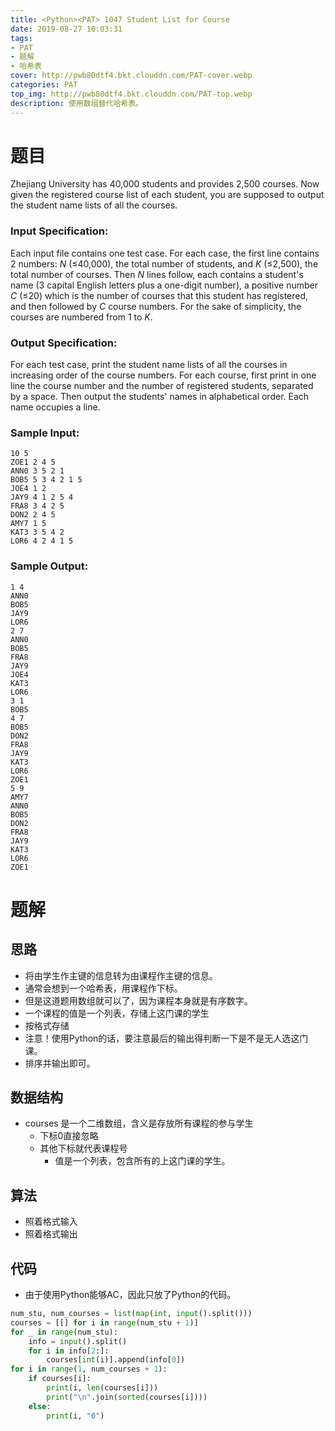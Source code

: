 ```yaml
---
title: <Python><PAT> 1047 Student List for Course
date: 2019-08-27 10:03:31
tags: 
- PAT
- 题解
- 哈希表
cover: http://pwb80dtf4.bkt.clouddn.com/PAT-cover.webp
categories: PAT
top_img: http://pwb80dtf4.bkt.clouddn.com/PAT-top.webp
description: 使用数组替代哈希表。
---
```


# 题目

Zhejiang University has 40,000 students and provides 2,500 courses. Now given the registered course list of each student, you are supposed to output the student name lists of all the courses.

### Input Specification:

Each input file contains one test case. For each case, the first line contains 2 numbers: *N* (≤40,000), the total number of students, and *K* (≤2,500), the total number of courses. Then *N* lines follow, each contains a student's name (3 capital English letters plus a one-digit number), a positive number *C* (≤20) which is the number of courses that this student has registered, and then followed by *C* course numbers. For the sake of simplicity, the courses are numbered from 1 to *K*.

### Output Specification:

For each test case, print the student name lists of all the courses in increasing order of the course numbers. For each course, first print in one line the course number and the number of registered students, separated by a space. Then output the students' names in alphabetical order. Each name occupies a line.

### Sample Input:

```in
10 5
ZOE1 2 4 5
ANN0 3 5 2 1
BOB5 5 3 4 2 1 5
JOE4 1 2
JAY9 4 1 2 5 4
FRA8 3 4 2 5
DON2 2 4 5
AMY7 1 5
KAT3 3 5 4 2
LOR6 4 2 4 1 5
```

### Sample Output:

```out
1 4
ANN0
BOB5
JAY9
LOR6
2 7
ANN0
BOB5
FRA8
JAY9
JOE4
KAT3
LOR6
3 1
BOB5
4 7
BOB5
DON2
FRA8
JAY9
KAT3
LOR6
ZOE1
5 9
AMY7
ANN0
BOB5
DON2
FRA8
JAY9
KAT3
LOR6
ZOE1
```

# 题解

## 思路

+ 将由学生作主键的信息转为由课程作主键的信息。
+ 通常会想到一个哈希表，用课程作下标。
+ 但是这道题用数组就可以了，因为课程本身就是有序数字。
+ 一个课程的值是一个列表，存储上这门课的学生
+ 按格式存储
+ 注意！使用Python的话，要注意最后的输出得判断一下是不是无人选这门课。
+ 排序并输出即可。

## 数据结构

+ courses 是一个二维数组，含义是存放所有课程的参与学生
  + 下标0直接忽略
  + 其他下标就代表课程号
    + 值是一个列表，包含所有的上这门课的学生。

## 算法

+ 照着格式输入
+ 照着格式输出

## 代码

+ 由于使用Python能够AC，因此只放了Python的代码。

```python
num_stu, num_courses = list(map(int, input().split()))
courses = [[] for i in range(num_stu + 1)]
for _ in range(num_stu):
    info = input().split()
    for i in info[2:]:
        courses[int(i)].append(info[0])
for i in range(1, num_courses + 1):
    if courses[i]:
        print(i, len(courses[i]))
        print("\n".join(sorted(courses[i])))
    else:
        print(i, "0")
```

